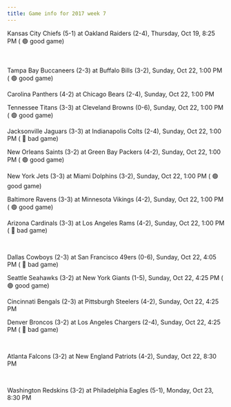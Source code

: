 ```yaml
---
title: Game info for 2017 week 7
---
```

Kansas City Chiefs (5-1) at Oakland Raiders (2-4), Thursday, Oct 19, 8:25 PM (	:green_circle: good game)


<br/>

Tampa Bay Buccaneers (2-3) at Buffalo Bills (3-2), Sunday, Oct 22, 1:00 PM (	:green_circle: good game)

Carolina Panthers (4-2) at Chicago Bears (2-4), Sunday, Oct 22, 1:00 PM

Tennessee Titans (3-3) at Cleveland Browns (0-6), Sunday, Oct 22, 1:00 PM (	:green_circle: good game)

Jacksonville Jaguars (3-3) at Indianapolis Colts (2-4), Sunday, Oct 22, 1:00 PM (	:red_circle: bad game)

New Orleans Saints (3-2) at Green Bay Packers (4-2), Sunday, Oct 22, 1:00 PM (	:green_circle: good game)

New York Jets (3-3) at Miami Dolphins (3-2), Sunday, Oct 22, 1:00 PM (	:green_circle: good game)

Baltimore Ravens (3-3) at Minnesota Vikings (4-2), Sunday, Oct 22, 1:00 PM (	:green_circle: good game)

Arizona Cardinals (3-3) at Los Angeles Rams (4-2), Sunday, Oct 22, 1:00 PM (	:red_circle: bad game)


<br/>

Dallas Cowboys (2-3) at San Francisco 49ers (0-6), Sunday, Oct 22, 4:05 PM (	:red_circle: bad game)

Seattle Seahawks (3-2) at New York Giants (1-5), Sunday, Oct 22, 4:25 PM (	:green_circle: good game)

Cincinnati Bengals (2-3) at Pittsburgh Steelers (4-2), Sunday, Oct 22, 4:25 PM

Denver Broncos (3-2) at Los Angeles Chargers (2-4), Sunday, Oct 22, 4:25 PM (	:red_circle: bad game)


<br/>

Atlanta Falcons (3-2) at New England Patriots (4-2), Sunday, Oct 22, 8:30 PM


<br/>

Washington Redskins (3-2) at Philadelphia Eagles (5-1), Monday, Oct 23, 8:30 PM

